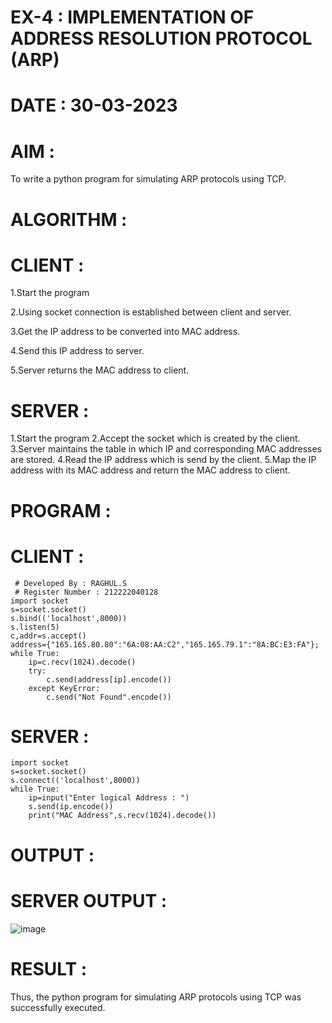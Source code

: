 # EX-4 : IMPLEMENTATION OF ADDRESS RESOLUTION PROTOCOL (ARP)
# DATE : 30-03-2023
# AIM :
To write a python program for simulating ARP protocols using TCP.

# ALGORITHM :
# CLIENT :

1.Start the program 

2.Using socket connection is established between client and server.

3.Get the IP address to be converted into MAC address.

4.Send this IP address to server.

5.Server returns the MAC address to client.

# SERVER :

1.Start the program
2.Accept the socket which is created by the client.
3.Server maintains the table in which IP and corresponding MAC addresses are stored.
4.Read the IP address which is send by the client.
5.Map the IP address with its MAC address and return the MAC address to client.

# PROGRAM :
# CLIENT :
```
 # Developed By : RAGHUL.S
 # Register Number : 212222040128
import socket
s=socket.socket()
s.bind(('localhost',8000))
s.listen(5)
c,addr=s.accept()
address={"165.165.80.80":"6A:08:AA:C2","165.165.79.1":"8A:BC:E3:FA"};
while True:
    ip=c.recv(1024).decode()
    try:
        c.send(address[ip].encode())
    except KeyError:
        c.send("Not Found".encode())
   ```
# SERVER :
```
import socket
s=socket.socket()
s.connect(('localhost',8000))
while True:
    ip=input("Enter logical Address : ")
    s.send(ip.encode())
    print("MAC Address",s.recv(1024).decode())
 ```
# OUTPUT :
# SERVER OUTPUT :
![image](https://github.com/Raghulshanmugam2004/EX-4/assets/119561118/2a70f9f2-2b54-4bd3-8aae-1c383519e3f0)
# RESULT :
Thus, the python program for simulating ARP protocols using TCP was successfully executed.


